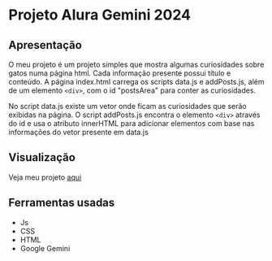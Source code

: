 # Projeto Alura Gemini 2024

## Apresentação
O meu projeto é um projeto simples que mostra algumas curiosidades sobre gatos numa página html. Cada informação presente possui título e conteúdo. 
A página index.html carrega os scripts data.js e addPosts.js, além de um elemento `<div>`, com o id "postsArea" para conter as curiosidades. 

No script data.js existe um vetor onde ficam as curiosidades que serão exibidas na página.
O script addPosts.js encontra o elemento `<div>` através do id e usa o atributo innerHTML para adicionar elementos com base nas informações do vetor presente em data.js 

## Visualização
Veja meu projeto [aqui](https://henrique-esilva.github.io/projeto-alura-gemini-2024/)

## Ferramentas usadas
* Js
* CSS
* HTML
* Google Gemini